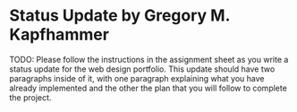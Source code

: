 # Status Update by Gregory M. Kapfhammer

TODO: Please follow the instructions in the assignment sheet as you write a status
update for the web design portfolio. This update should have two paragraphs
inside of it, with one paragraph explaining what you have already implemented
and the other the plan that you will follow to complete the project.
